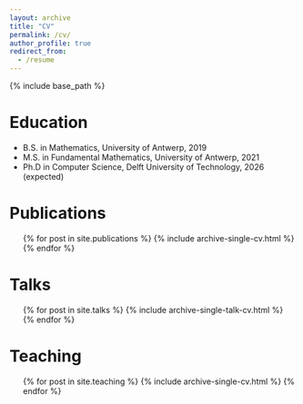 ```yaml
---
layout: archive
title: "CV"
permalink: /cv/
author_profile: true
redirect_from:
  - /resume
---
```


{% include base_path %}

Education
======
* B.S. in Mathematics, University of Antwerp, 2019
* M.S. in Fundamental Mathematics, University of Antwerp, 2021
* Ph.D in Computer Science, Delft University of Technology, 2026 (expected)

<!--- ## Work experience
## ======
## * Summer 2015: Research Assistant
##  * Github University
##  * Duties included: Tagging issues
##  * Supervisor: Professor Git

## * Fall 2015: Research Assistant
##  * Github University
##  * Duties included: Merging pull requests
##  * Supervisor: Professor Hub --->

Publications
======
  <ul>{% for post in site.publications %}
    {% include archive-single-cv.html %}
  {% endfor %}</ul>
  
Talks
======
  <ul>{% for post in site.talks %}
    {% include archive-single-talk-cv.html %}
  {% endfor %}</ul>
  
Teaching
======
  <ul>{% for post in site.teaching %}
    {% include archive-single-cv.html %}
  {% endfor %}</ul>
  
<!--- ## Service and leadership
## ======
## * Currently signed in to 43 different slack teams --->
